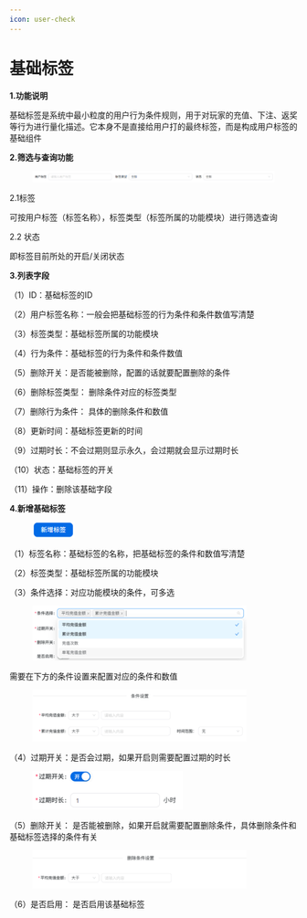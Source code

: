 ```yaml
---
icon: user-check
---
```


# 基础标签

**1.功能说明**

基础标签是系统中最小粒度的用户行为条件规则，用于对玩家的充值、下注、返奖等行为进行量化描述。它本身不是直接给用户打的最终标签，而是构成用户标签的基础组件

**2.筛选与查询功能**

<figure><img src="../../.gitbook/assets/image (163).png" alt=""><figcaption></figcaption></figure>

2.1标签

可按用户标签（标签名称），标签类型（标签所属的功能模块）进行筛选查询

2.2 状态

即标签目前所处的开启/关闭状态

**3.列表字段**

（1）ID：基础标签的ID

（2）用户标签名称：一般会把基础标签的行为条件和条件数值写清楚

（3）标签类型：基础标签所属的功能模块

（4）行为条件：基础标签的行为条件和条件数值

（5）删除开关：是否能被删除，配置的话就要配置删除的条件

（6）删除标签类型： 删除条件对应的标签类型

（7）删除行为条件： 具体的删除条件和数值

（8）更新时间：基础标签更新的时间

（9）过期时长：不会过期则显示永久，会过期就会显示过期时长

（10）状态：基础标签的开关

（11）操作：删除该基础字段

**4.新增基础标签**

<div align="left"><figure><img src="../../.gitbook/assets/image (164).png" alt="" width="74"><figcaption></figcaption></figure></div>

（1）标签名称：基础标签的名称，把基础标签的条件和数值写清楚

（2）标签类型：基础标签所属的功能模块

（3）条件选择：对应功能模块的条件，可多选

<div align="left"><figure><img src="../../.gitbook/assets/image (165).png" alt="" width="375"><figcaption></figcaption></figure></div>

需要在下方的条件设置来配置对应的条件和数值

<div align="left"><figure><img src="../../.gitbook/assets/image (166).png" alt="" width="375"><figcaption></figcaption></figure></div>

（4）过期开关：是否会过期，如果开启则需要配置过期的时长

<div align="left"><figure><img src="../../.gitbook/assets/image (167).png" alt="" width="263"><figcaption></figcaption></figure></div>

（5）删除开关： 是否能被删除，如果开启就需要配置删除条件，具体删除条件和基础标签选择的条件有关

<div align="left"><figure><img src="../../.gitbook/assets/image (168).png" alt="" width="375"><figcaption></figcaption></figure></div>

（6）是否启用： 是否启用该基础标签
